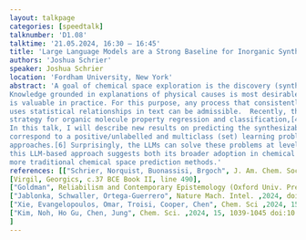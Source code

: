 ```yaml
---
layout: talkpage
categories: [speedtalk]
talknumber: 'D1.08'
talktime: '21.05.2024, 16:30 – 16:45'
title: 'Large Language Models are a Strong Baseline for Inorganic Synthesizability and Precursor Selection Prediction'
authors: 'Joshua Schrier'
speaker: Joshua Schrier
location: 'Fordham University, New York'
abstract: 'A goal of chemical space exploration is the discovery (synthesis/characterization) of novel compositions of matter.[1] 
Knowledge grounded in explanations of physical causes is most desirable,[2] but any method of obtaining the correct answer (e.g., actually synthesizing a compound) 
is valuable in practice. For this purpose, any process that consistently produces true beliefs over false ones counts as knowledge,[3] and so even a process that merely 
uses statistical relationships in text can be admissible.  Recently, the rise of pre-trained and fine-tuned large language models (LLMs) has been demonstrated as a useful
strategy for organic molecule property regression and classification,[4,5] even if their chemical space representation are unclear.
In this talk, I will describe new results on predicting the synthesizability of inorganic compounds (can it be made?) and selecting precursors (how to make it?)—which 
correspond to a positive/unlabelled and multiclass (set) learning problems.  We benchmarked pre-trained and fine-tuned LLMs against recent (traditional) machine-learning 
approaches.[6] Surprisingly, the LLMs can solve these problems at levels that are comparable to the best traditional approaches. The relative ease, speed, and quality of 
this LLM-based approach suggests both its broader adoption in chemical discovery and use of methods like these as a general baseline for when reporting the performance of
more traditional chemical space prediction methods.'
references: [["Schrier, Norquist, Buonassisi, Brgoch", J. Am. Chem. Soc. ,2023, 145, 21699-21716. doi:10.1021/jacs.3c04783],
[Virgil, Georgics, c.37 BCE Book II, line 490],
["Goldman", Reliabilism and Contemporary Epistemology (Oxford Univ. Press, 2015) 336pp],
["Jablonka, Schwaller, Ortega-Guerrero", Nature Mach. Intel. ,2024, doi:10.1038/s42256-023-00788-1],
["Xie, Evangelopoulos, Omar, Troisi, Cooper, Chen", Chem. Sci ,2024, 15, 500-510 doi:10.1039/D3SC04610A],
["Kim, Noh, Ho Gu, Chen, Jung", Chem. Sci. ,2024, 15, 1039-1045 doi:10.1039/D3SC03538G]
]
---
```

